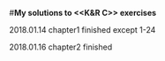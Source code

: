 #**My solutions to <<K&R C>> exercises**

2018.01.14 chapter1 finished except 1-24 

2018.01.16 chapter2 finished

